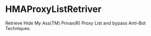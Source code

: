# HMAProxyListRetriver
Retrieve Hide My Ass(TM) Privax(R) Proxy List and bypass Anti-Bot Techniques.
